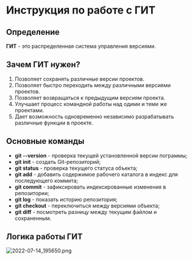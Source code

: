 # Инструкция по работе с ГИТ

## Определение
**ГИТ** - это распределенная система управления версиями.

## Зачем ГИТ нужен?
1. Позволяет сохранять различные версии проектов.
2. Позволяет быстро переходить между различными версиями проектов.
3. Позволяет возвращаться к предыдущим версиям проекта.
4. Улучшает процесс командной работы над одими и теми же проектами.
5. Дает возможность одновременно независимо разрабатывать различные функции в проекте.

## Основные команды
* **git --version** - проверка текущей установленной версии пограммы;
* **git init** - создать Git-репозиторий;
* **git status** - проверка текущего статуса объекта;
* **git add** - добавить содержимое рабочего каталога в индекс для последующего коммита;
* **git commit** - зафиксировать индексированные изменения в репозитории;
* **git log** - показать историю репозитория;
* **git checkout** - переключиться между версиями объекта;
* **git diff** - посмотреть разницу между текущим файлом и сохраненным.

## Логика работы ГИТ
![2022-07-14_195650.png](https://drive.google.com/file/d/1yv_JrhvbmckqpoS9v9tVkYjvIml9HLvr/view?usp=sharing)
